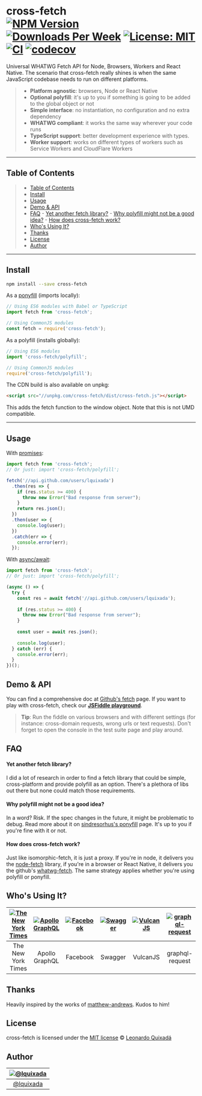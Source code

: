cross-fetch<br>
[![NPM Version](https://img.shields.io/npm/v/cross-fetch.svg?branch=main)](https://www.npmjs.com/package/cross-fetch)
[![Downloads Per Week](https://img.shields.io/npm/dw/cross-fetch.svg?color=blue)](https://www.npmjs.com/package/cross-fetch)
[![License: MIT](https://img.shields.io/badge/License-MIT-blue.svg)](https://opensource.org/licenses/MIT)
[![CI](https://github.com/lquixada/cross-fetch/actions/workflows/ci.yml/badge.svg)](https://github.com/lquixada/cross-fetch/actions/workflows/ci.yml)
[![codecov](https://codecov.io/gh/lquixada/cross-fetch/branch/main/graph/badge.svg)](https://codecov.io/gh/lquixada/cross-fetch)
================

Universal WHATWG Fetch API for Node, Browsers, Workers and React Native. The scenario that cross-fetch really shines is when the same JavaScript codebase needs to run on different platforms.

> - **Platform agnostic**: browsers, Node or React Native
> - **Optional polyfill**: it's up to you if something is going to be added to the global object or not
> - **Simple interface**: no instantiation, no configuration and no extra dependency
> - **WHATWG compliant**: it works the same way wherever your code runs
> - **TypeScript support**: better development experience with types.
> - **Worker support**: works on different types of workers such as Service Workers and CloudFlare Workers


* * *

## Table of Contents

> - [Table of Contents](#table-of-contents)
> - [Install](#install)
> - [Usage](#usage)
> - [Demo \& API](#demo--api)
> - [FAQ](#faq)
    - [Yet another fetch library?](#yet-another-fetch-library)
    - [Why polyfill might not be a good idea?](#why-polyfill-might-not-be-a-good-idea)
    - [How does cross-fetch work?](#how-does-cross-fetch-work)
> - [Who's Using It?](#whos-using-it)
> - [Thanks](#thanks)
> - [License](#license)
> - [Author](#author)

* * *

## Install

```sh
npm install --save cross-fetch
```

As a [ponyfill](https://github.com/sindresorhus/ponyfill) (imports locally):

```javascript
// Using ES6 modules with Babel or TypeScript
import fetch from 'cross-fetch';

// Using CommonJS modules
const fetch = require('cross-fetch');
```

As a polyfill (installs globally):

```javascript
// Using ES6 modules
import 'cross-fetch/polyfill';

// Using CommonJS modules
require('cross-fetch/polyfill');
```


The CDN build is also available on unpkg:

```html
<script src="//unpkg.com/cross-fetch/dist/cross-fetch.js"></script>
```

This adds the fetch function to the window object. Note that this is not UMD compatible.


* * *

## Usage

With [promises](https://developer.mozilla.org/en-US/docs/Web/JavaScript/Reference/Global_Objects/Promise):

```javascript
import fetch from 'cross-fetch';
// Or just: import 'cross-fetch/polyfill';

fetch('//api.github.com/users/lquixada')
  .then(res => {
    if (res.status >= 400) {
      throw new Error("Bad response from server");
    }
    return res.json();
  })
  .then(user => {
    console.log(user);
  })
  .catch(err => {
    console.error(err);
  });
```

With [async/await](https://developer.mozilla.org/en-US/docs/Web/JavaScript/Reference/Statements/async_function):

```javascript
import fetch from 'cross-fetch';
// Or just: import 'cross-fetch/polyfill';

(async () => {
  try {
    const res = await fetch('//api.github.com/users/lquixada');
    
    if (res.status >= 400) {
      throw new Error("Bad response from server");
    }
    
    const user = await res.json();
  
    console.log(user);
  } catch (err) {
    console.error(err);
  }
})();
```

## Demo & API

You can find a comprehensive doc at [Github's fetch](https://github.github.io/fetch/) page. If you want to play with cross-fetch, check our [**JSFiddle playground**](https://jsfiddle.net/lquixada/3ypqgacp/).

> **Tip**: Run the fiddle on various browsers and with different settings (for instance: cross-domain requests, wrong urls or text requests). Don't forget to open the console in the test suite page and play around.


## FAQ

#### Yet another fetch library?

I did a lot of research in order to find a fetch library that could be simple, cross-platform and provide polyfill as an option. There's a plethora of libs out there but none could match those requirements.

#### Why polyfill might not be a good idea?

In a word? Risk. If the spec changes in the future, it might be problematic to debug. Read more about it on [sindresorhus's ponyfill](https://github.com/sindresorhus/ponyfill#how-are-ponyfills-better-than-polyfills) page. It's up to you if you're fine with it or not.

#### How does cross-fetch work?

Just like isomorphic-fetch, it is just a proxy. If you're in node, it delivers you the [node-fetch](https://github.com/bitinn/node-fetch/) library, if you're in a browser or React Native, it delivers you the github's [whatwg-fetch](https://github.com/github/fetch/). The same strategy applies whether you're using polyfill or ponyfill.


## Who's Using It?

|[![The New York Times](./docs/images/logo-nytimes.png)](https://www.nytimes.com/)|[![Apollo GraphQL](./docs/images/logo-apollo.png)](https://github.com/apollographql/apollo-client/)|[![Facebook](./docs/images/logo-facebook.png)](https://github.com/facebook/fbjs/)|[![Swagger](./docs/images/logo-swagger.png)](https://swagger.io/)|[![VulcanJS](./docs/images/logo-vulcanjs.png)](http://vulcanjs.org)|[![graphql-request](./docs/images/logo-graphql-request.png)](https://github.com/prisma/graphql-request)|
|:---:|:---:|:---:|:---:|:---:|:---:|
|The New York Times|Apollo GraphQL|Facebook|Swagger|VulcanJS|graphql-request|


## Thanks

Heavily inspired by the works of [matthew-andrews](https://github.com/matthew-andrews). Kudos to him!


## License

cross-fetch is licensed under the [MIT license](https://github.com/lquixada/cross-fetch/blob/main/LICENSE) © [Leonardo Quixadá](https://twitter.com/lquixada/)


## Author

|[![@lquixada](https://avatars0.githubusercontent.com/u/195494?v=4&s=96)](https://github.com/lquixada)|
|:---:|
|[@lquixada](http://www.github.com/lquixada)|
